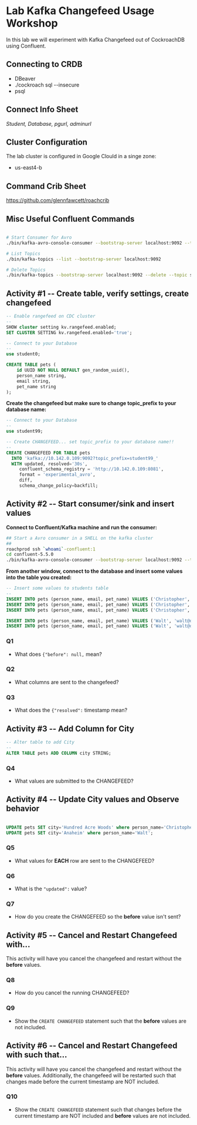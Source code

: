 # Lab Kafka Changefeed Usage Workshop

In this lab we will experiment with Kafka Changefeed out of CockroachDB using Confluent.


## Connecting to CRDB

* DBeaver
* ./cockroach sql --insecure
* psql

## Connect Info Sheet

*Student, Database, pgurl, adminurl*


## Cluster Configuration
The lab cluster is configured in Google Clould in a singe zone:

* us-east4-b


## Command Crib Sheet

https://github.com/glennfawcett/roachcrib


## Misc Useful Confluent Commands

```bash

# Start Consumer for Avro
./bin/kafka-avro-console-consumer --bootstrap-server localhost:9092 --topic student99_pets

# List Topics
./bin/kafka-topics --list --bootstrap-server localhost:9092

# Delete Topics
./bin/kafka-topics --bootstrap-server localhost:9092 --delete --topic student99_pets

```

## Activity #1 -- Create table, verify settings, create changefeed

```sql
-- Enable rangefeed on CDC cluster
--
SHOW cluster setting kv.rangefeed.enabled;
SET CLUSTER SETTING kv.rangefeed.enabled='true';

-- Connect to your Database
--
use student0;

CREATE TABLE pets (
    id UUID NOT NULL DEFAULT gen_random_uuid(),
    person_name string,
    email string,
    pet_name string 
);
```

**Create the changefeed but make sure to change topic_prefix to your database name:**
```sql
-- Connect to your Database
--
use student99;

-- Create CHANGEFEED... set topic_prefix to your database name!!
--
CREATE CHANGEFEED FOR TABLE pets
  INTO 'kafka://10.142.0.109:9092?topic_prefix=student99_'
  WITH updated, resolved='30s',
     confluent_schema_registry = 'http://10.142.0.109:8081',
     format = 'experimental_avro',
     diff,
     schema_change_policy=backfill;
```


## Activity #2 -- Start consumer/sink and insert values

**Connect to Confluent/Kafka machine and run the consumer:**
```bash
## Start a Avro consumer in a SHELL on the kafka cluster
##
roachprod ssh `whoami`-confluent:1
cd confluent-5.5.0
./bin/kafka-avro-console-consumer --bootstrap-server localhost:9092 --topic student99_pets
```

**From another window, connect to the database and insert some values into the table you created:**
```sql
-- Insert some values to students table
--
INSERT INTO pets (person_name, email, pet_name) VALUES ('Christopher', 'crobin@100acrewoods.com', 'Pooh');	
INSERT INTO pets (person_name, email, pet_name) VALUES ('Christopher', 'crobin@100acrewoods.com', 'Tigger');	
INSERT INTO pets (person_name, email, pet_name) VALUES ('Christopher', 'crobin@100acrewoods.com', 'Piglet');	

INSERT INTO pets (person_name, email, pet_name) VALUES ('Walt', 'walt@disney.com', 'Mickey');	
INSERT INTO pets (person_name, email, pet_name) VALUES ('Walt', 'walt@disney.com', 'Minnie');	

```

### Q1
* What does `{"before": null,` mean?

### Q2
* What columns are sent to the changefeed?

### Q3
* What does the `{"resolved":` timestamp mean?

## Activity #3 -- Add Column for City

```sql
-- Alter table to add City
--
ALTER TABLE pets ADD COLUMN city STRING;

```

### Q4
* What values are submitted to the CHANGEFEED?


## Activity #4 -- Update City values and Observe behavior

```sql

UPDATE pets SET city='Hundred Acre Woods' where person_name='Christopher';
UPDATE pets SET city='Anaheim' where person_name='Walt';

```

### Q5
* What values for **EACH** row are sent to the CHANGEFEED?

### Q6
* What is the `"updated":` value?

### Q7
* How do you create the CHANGEFEED so the **before** value isn't sent?


## Activity #5 -- Cancel and Restart Changefeed with...

This activity will have you cancel the changefeed and restart without the **before** values. 

### Q8
* How do you cancel the running CHANGEFEED?

### Q9
* Show the `CREATE CHANGEFEED` statement such that the **before** values are not included.


## Activity #6 -- Cancel and Restart Changefeed with such that...

This activity will have you cancel the changefeed and restart without the **before** values.  Additionally, the changefeed will be restarted such that changes made before the current timestamp are NOT included.

### Q10
* Show the `CREATE CHANGEFEED` statement such that changes before the current timestamp are NOT included and **before** values are not included.





